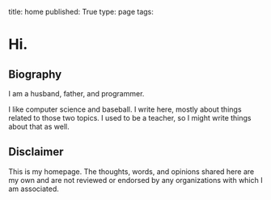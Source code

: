 title: home
published: True
type: page
tags:

# Hi.

## Biography

I am a husband, father, and programmer.

I like computer science and baseball. I write here, mostly about things related to those two topics. I used to be a teacher, so I might write things about that as well.

## Disclaimer

This is my homepage. The thoughts, words, and opinions shared here are my own and are not reviewed or endorsed by any organizations with which I am associated.


